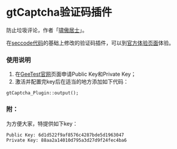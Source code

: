 gtCaptcha验证码插件
=============
防止垃圾评论，作者「[啸傲居士](http://jiya.io)」。


在[seccode代码](http://521-wf.com/archives/36.html)的基础上修改的验证码插件，可以到[官方体验页面](http://geetest.com/tryit/)体验。


### 使用说明

1. 在[GeeTest官网](http://my.geetest.com/)页面申请Public Key和Private Key；
2. 激活并配置完key后在适当的地方添加如下代码：

```
gtCaptcha_Plugin::output();
```

### 附：

为方便大家，特提供如下key：

```
Public Key: 6d1d522f9af8576c4287bde5d1963047
Private Key: 88aa2a14010d795a3d27d9f24fec4ba6
```